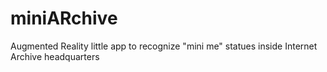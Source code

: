 # miniARchive
Augmented Reality little app to recognize "mini me" statues inside Internet Archive headquarters
